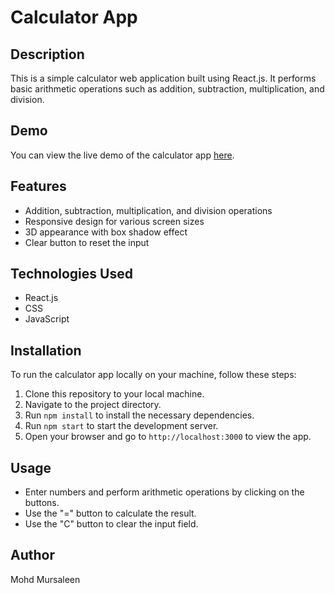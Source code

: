 # Calculator App

## Description
This is a simple calculator web application built using React.js. It performs basic arithmetic operations such as addition, subtraction, multiplication, and division.

## Demo
You can view the live demo of the calculator app [here](https://calculator-l4rr.onrender.com/).

## Features
- Addition, subtraction, multiplication, and division operations
- Responsive design for various screen sizes
- 3D appearance with box shadow effect
- Clear button to reset the input

## Technologies Used
- React.js
- CSS
- JavaScript

## Installation
To run the calculator app locally on your machine, follow these steps:
1. Clone this repository to your local machine.
2. Navigate to the project directory.
3. Run `npm install` to install the necessary dependencies.
4. Run `npm start` to start the development server.
5. Open your browser and go to `http://localhost:3000` to view the app.

## Usage
- Enter numbers and perform arithmetic operations by clicking on the buttons.
- Use the "=" button to calculate the result.
- Use the "C" button to clear the input field.



## Author
Mohd Mursaleen
